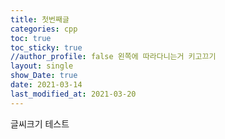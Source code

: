```yaml
---
title: 첫번째글
categories: cpp
toc: true
toc_sticky: true
//author_profile: false 왼쪽에 따라다니는거 키고끄기
layout: single
show_Date: true
date: 2021-03-14
last_modified_at: 2021-03-20
---
```


글씨크기 테스트